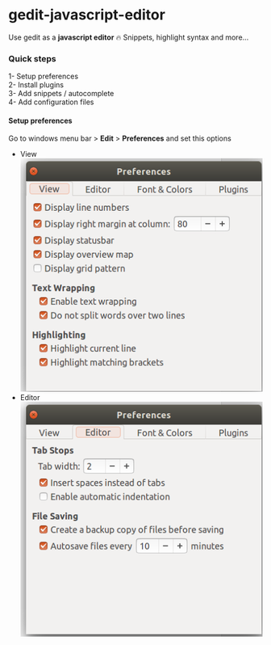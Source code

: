 # gedit-javascript-editor
Use gedit as a **javascript editor** :fire: Snippets, highlight syntax and more...  
### Quick steps
1- Setup preferences  
2- Install plugins  
3- Add snippets / autocomplete  
4- Add configuration files  

#### Setup preferences  
Go to windows menu bar > **Edit** > **Preferences** and set this options  

- View  
![View preferences configuration](preferences/preferences_view.png)
- Editor  
![Editor preferences configuration](preferences/preferences_editor.png)

